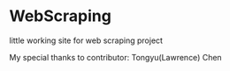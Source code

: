 # WebScraping
little working site for web scraping project

My special thanks to contributor: Tongyu(Lawrence) Chen
